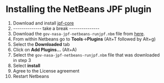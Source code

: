 # Installing the NetBeans JPF plugin #
 1. Download and install [jpf-core](../Home.md)
 2. -------------- take a break ---------------
 3. Download the `gov-nasa-jpf-netbeans-runjpf.nbm` file from [here](https://github.com/javapathfinder/jpf-core/wiki/install/gov-nasa-jpf-netbeans-runjpf.nbm).
 4. From within Netbeans go to **Tools**->**Plugins** (Alt+T followed by Alt+g)
 5. Select the **Downloaded** tab
 6. Click on **Add Plugins...** (Alt+A)
 7. Select the `gov-nasa-jpf-netbeans-runjpf.nbm` file that was downloaded in step 3
 8. Select **install**
 9. Agree to the License agreement
 10. Restart Netbeans
 